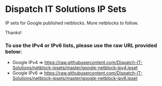 # Dispatch IT Solutions IP Sets
IP sets for Google published netblocks. More netblocks to follow.

Thanks!

### To use the IPv4 or IPv6 lists, please use the raw URL provided below:
- Google IPv4 => https://raw.githubusercontent.com/Dispatch-IT-Solutions/netblock-ipsets/master/google-netblock-ipv4.ipset
- Google IPv6 => https://raw.githubusercontent.com/Dispatch-IT-Solutions/netblock-ipsets/master/google-netblock-ipv6.ipset
